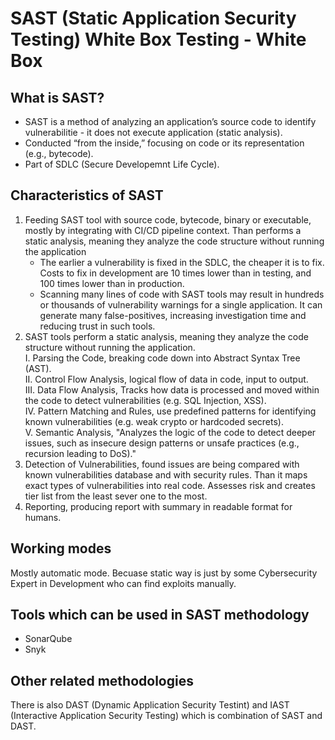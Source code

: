 # SAST (Static Application Security Testing) White Box Testing - White Box


## What is SAST?
- SAST is a method of analyzing an application’s source code to identify vulnerabilitie - it does not execute application (static analysis).
- Conducted “from the inside,” focusing on code or its representation (e.g., bytecode).
- Part of SDLC (Secure Developemnt Life Cycle).

## Characteristics of SAST
1. Feeding SAST tool with source code, bytecode, binary or executable, mostly by integrating with CI/CD pipeline context. Than performs a static analysis, meaning they analyze the code structure without running the application
    + The earlier a vulnerability is fixed in the SDLC, the cheaper it is to fix. Costs to fix in development are 10 times lower than in testing, and 100 times lower than in production.
    + Scanning many lines of code with SAST tools may result in hundreds or thousands of vulnerability warnings for a single application. It can generate many false-positives, increasing investigation time and reducing trust in such tools.
2. SAST tools perform a static analysis, meaning they analyze the code structure without running the application.  
    I. Parsing the Code, breaking code down into Abstract Syntax Tree (AST).  
    II. Control Flow Analysis, logical flow of data in code, input to output.  
    III. Data Flow Analysis, Tracks how data is processed and moved within the code to detect vulnerabilities (e.g. SQL Injection, XSS).  
    IV. Pattern Matching and Rules, use predefined patterns for identifying known vulnerabilities  (e.g. weak crypto or hardcoded secrets).   
    V. Semantic Analysis, "Analyzes the logic of the code to detect deeper issues, such as insecure design patterns or unsafe practices (e.g., recursion leading to DoS)."
3. Detection of Vulnerabilities, found issues are being compared with known vulnerabilities database and with security rules. Than it maps exact types of vulnerabilities into real code. Assesses risk and creates tier list from the least sever one to the most.  
4. Reporting, producing report with summary in readable format for humans.

## Working modes
Mostly automatic mode. Becuase static way is just by some Cybersecurity Expert in Development who can find exploits manually.

## Tools which can be used in SAST methodology
- SonarQube
- Snyk

## Other related methodologies
There is also DAST (Dynamic Application Security Testint) and IAST (Interactive Application Security Testing) which is combination of SAST and DAST.